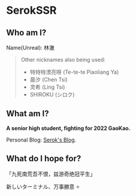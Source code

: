 # SerokSSR

## Who am I? 

Name(Unreal): 林澈

> Other nicknames also being used: 
> - 特特特漂亮呀 (Te-te-te Piaoliang Ya)
> - 晨汐 (Chen Tsi)
> - 灵希 (Ling Tsi)
> - SHIROKU (シロク)

## What am I?

**A senior high student, fighting for 2022 GaoKao.**

Personal Blog: [Serok's Blog](https://snow.js.org/).

## What do I hope for?

「九死南荒吾不恨，兹游奇绝冠平生」

新しいターミナル、万事勝意 :star:

<!--
**Srkeo/Srkeo** is a ✨ _special_ ✨ repository because its `README.md` (this file) appears on your GitHub profile.

Here are some ideas to get you started:

- 🔭 I’m currently working on ...
- 🌱 I’m currently learning ...
- 👯 I’m looking to collaborate on ...
- 🤔 I’m looking for help with ...
- 💬 Ask me about ...
- 📫 How to reach me: ...
- 😄 Pronouns: ...
- ⚡ Fun fact: ...
-->

